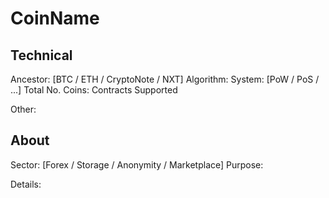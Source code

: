 # CoinName

## Technical

Ancestor: [BTC / ETH / CryptoNote / NXT]
Algorithm:
System: [PoW / PoS / ...]
Total No. Coins:
Contracts Supported

Other:

## About

Sector: [Forex / Storage / Anonymity / Marketplace]
Purpose:

Details:

